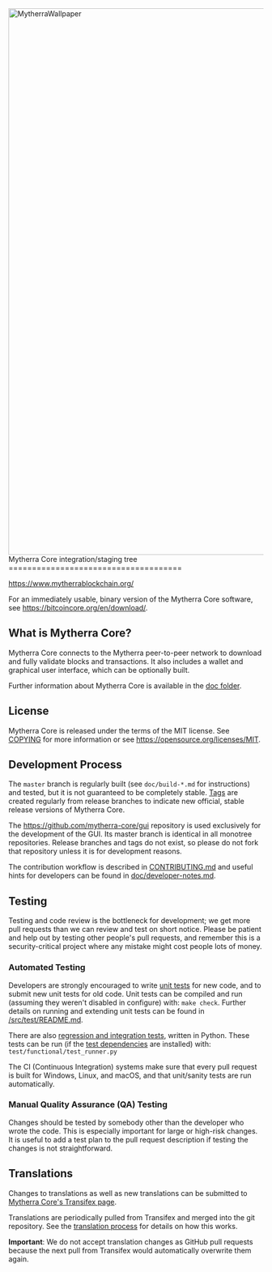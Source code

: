 <img width="1920" height="1080" alt="MytherraWallpaper" src="https://github.com/user-attachments/assets/49c2e9fb-671b-4208-b781-58ac0fe1e3e4" />
Mytherra Core integration/staging tree
=====================================

https://www.mytherrablockchain.org/

For an immediately usable, binary version of the Mytherra Core software, see
https://bitcoincore.org/en/download/.

What is Mytherra Core?
---------------------

Mytherra Core connects to the Mytherra peer-to-peer network to download and fully
validate blocks and transactions. It also includes a wallet and graphical user
interface, which can be optionally built.

Further information about Mytherra Core is available in the [doc folder](/doc).

License
-------

Mytherra Core is released under the terms of the MIT license. See [COPYING](COPYING) for more
information or see https://opensource.org/licenses/MIT.

Development Process
-------------------

The `master` branch is regularly built (see `doc/build-*.md` for instructions) and tested, but it is not guaranteed to be
completely stable. [Tags](https://github.com/mytherra/mytherra/tags) are created
regularly from release branches to indicate new official, stable release versions of Mytherra Core.

The https://github.com/mytherra-core/gui repository is used exclusively for the
development of the GUI. Its master branch is identical in all monotree
repositories. Release branches and tags do not exist, so please do not fork
that repository unless it is for development reasons.

The contribution workflow is described in [CONTRIBUTING.md](CONTRIBUTING.md)
and useful hints for developers can be found in [doc/developer-notes.md](doc/developer-notes.md).

Testing
-------

Testing and code review is the bottleneck for development; we get more pull
requests than we can review and test on short notice. Please be patient and help out by testing
other people's pull requests, and remember this is a security-critical project where any mistake might cost people
lots of money.

### Automated Testing

Developers are strongly encouraged to write [unit tests](src/test/README.md) for new code, and to
submit new unit tests for old code. Unit tests can be compiled and run
(assuming they weren't disabled in configure) with: `make check`. Further details on running
and extending unit tests can be found in [/src/test/README.md](/src/test/README.md).

There are also [regression and integration tests](/test), written
in Python.
These tests can be run (if the [test dependencies](/test) are installed) with: `test/functional/test_runner.py`

The CI (Continuous Integration) systems make sure that every pull request is built for Windows, Linux, and macOS,
and that unit/sanity tests are run automatically.

### Manual Quality Assurance (QA) Testing

Changes should be tested by somebody other than the developer who wrote the
code. This is especially important for large or high-risk changes. It is useful
to add a test plan to the pull request description if testing the changes is
not straightforward.

Translations
------------

Changes to translations as well as new translations can be submitted to
[Mytherra Core's Transifex page](https://www.transifex.com/mytherra/mytherra/).

Translations are periodically pulled from Transifex and merged into the git repository. See the
[translation process](doc/translation_process.md) for details on how this works.

**Important**: We do not accept translation changes as GitHub pull requests because the next
pull from Transifex would automatically overwrite them again.
